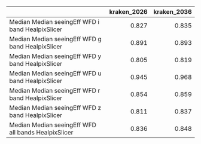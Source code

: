 |                                                     |   kraken_2026 |   kraken_2036 |
|:----------------------------------------------------|--------------:|--------------:|
| Median Median seeingEff WFD i band HealpixSlicer    |         0.827 |         0.835 |
| Median Median seeingEff WFD g band HealpixSlicer    |         0.891 |         0.893 |
| Median Median seeingEff WFD y band HealpixSlicer    |         0.805 |         0.819 |
| Median Median seeingEff WFD u band HealpixSlicer    |         0.945 |         0.968 |
| Median Median seeingEff WFD r band HealpixSlicer    |         0.854 |         0.859 |
| Median Median seeingEff WFD z band HealpixSlicer    |         0.811 |         0.837 |
| Median Median seeingEff WFD all bands HealpixSlicer |         0.836 |         0.848 |
